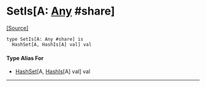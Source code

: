 # SetIs\[A: [Any](builtin-Any.md) #share\]
<span class="source-link">[[Source]](src/collections-persistent/set.md#L5)</span>
```pony
type SetIs[A: Any #share] is
  HashSet[A, HashIs[A] val] val
```

#### Type Alias For

* [HashSet](collections-persistent-HashSet.md)\[A, [HashIs](collections-HashIs.md)\[A\] val\] val

---

